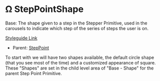# Ω StepPointShape

Base: The shape given to a step in the Stepper Primitive, used in the carousels to indicate which step of the series of steps the user is on.

[Styleguide Link](https://zpl.io/VxpM6Xg)

* Parent: [StepPoint](steppoint.md)

To start with we will have two shapes available, the default circle shape (that you see most of the time) and a customized appearance of square. These "Shapes" are set in the child level area of "Base - Shape" for the parent Step Point Primitive.
